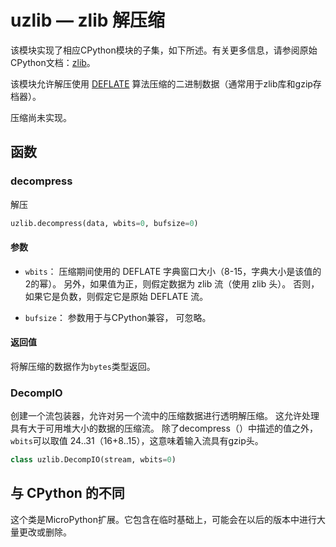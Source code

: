 uzlib  — zlib 解压缩
=======

该模块实现了相应CPython模块的子集，如下所述。有关更多信息，请参阅原始CPython文档：[zlib](https://docs.python.org/3.5/library/zlib.html#module-zlib)。

该模块允许解压使用 [DEFLATE](https://en.wikipedia.org/wiki/DEFLATE) 算法压缩的二进制数据（通常用于zlib库和gzip存档器）。

压缩尚未实现。

## 函数

### decompress

解压

```python
uzlib.decompress(data, wbits=0, bufsize=0)
```

#### 参数

* `wbits`： 压缩期间使用的 DEFLATE 字典窗口大小（8-15，字典大小是该值的2的幂）。 另外，如果值为正，则假定数据为 zlib 流（使用 zlib 头）。 否则，如果它是负数，则假定它是原始 DEFLATE 流。 

* `bufsize`： 参数用于与CPython兼容， 可忽略。

#### 返回值

将解压缩的数据作为`bytes`类型返回。 

### DecompIO

创建一个流包装器，允许对另一个流中的压缩数据进行透明解压缩。 这允许处理具有大于可用堆大小的数据的压缩流。 除了decompress（）中描述的值之外，`wbits`可以取值 24..31（16+8..15），这意味着输入流具有gzip头。

```python
class uzlib.DecompIO(stream, wbits=0)
```

## 与 CPython 的不同

这个类是MicroPython扩展。它包含在临时基础上，可能会在以后的版本中进行大量更改或删除。


